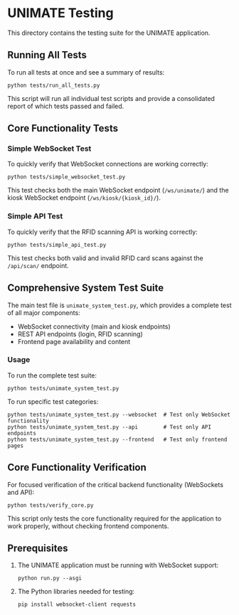 # UNIMATE Testing

This directory contains the testing suite for the UNIMATE application.

## Running All Tests

To run all tests at once and see a summary of results:

```
python tests/run_all_tests.py
```

This script will run all individual test scripts and provide a consolidated report of which tests passed and failed.

## Core Functionality Tests

### Simple WebSocket Test

To quickly verify that WebSocket connections are working correctly:

```
python tests/simple_websocket_test.py
```

This test checks both the main WebSocket endpoint (`/ws/unimate/`) and the kiosk WebSocket endpoint (`/ws/kiosk/{kiosk_id}/`).

### Simple API Test

To quickly verify that the RFID scanning API is working correctly:

```
python tests/simple_api_test.py
```

This test checks both valid and invalid RFID card scans against the `/api/scan/` endpoint.

## Comprehensive System Test Suite

The main test file is `unimate_system_test.py`, which provides a complete test of all major components:

- WebSocket connectivity (main and kiosk endpoints)
- REST API endpoints (login, RFID scanning)
- Frontend page availability and content

### Usage

To run the complete test suite:

```
python tests/unimate_system_test.py
```

To run specific test categories:

```
python tests/unimate_system_test.py --websocket  # Test only WebSocket functionality
python tests/unimate_system_test.py --api        # Test only API endpoints
python tests/unimate_system_test.py --frontend   # Test only frontend pages
```

## Core Functionality Verification

For focused verification of the critical backend functionality (WebSockets and API):

```
python tests/verify_core.py
```

This script only tests the core functionality required for the application to work properly, without checking frontend components.

## Prerequisites

1. The UNIMATE application must be running with WebSocket support:
   ```
   python run.py --asgi
   ```

2. The Python libraries needed for testing:
   ```
   pip install websocket-client requests
   ``` 